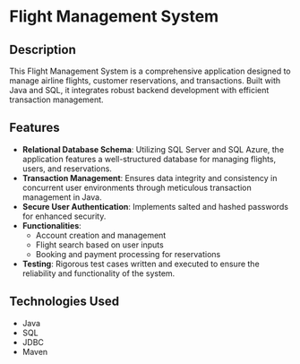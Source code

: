 # Flight Management System

## Description

This Flight Management System is a comprehensive application designed to manage airline flights, customer reservations, and transactions. Built with Java and SQL, it integrates robust backend development with efficient transaction management.

## Features

- **Relational Database Schema**: Utilizing SQL Server and SQL Azure, the application features a well-structured database for managing flights, users, and reservations.
- **Transaction Management**: Ensures data integrity and consistency in concurrent user environments through meticulous transaction management in Java.
- **Secure User Authentication**: Implements salted and hashed passwords for enhanced security.
- **Functionalities**:
  - Account creation and management
  - Flight search based on user inputs
  - Booking and payment processing for reservations
- **Testing**: Rigorous test cases written and executed to ensure the reliability and functionality of the system.

## Technologies Used

- Java
- SQL
- JDBC
- Maven
